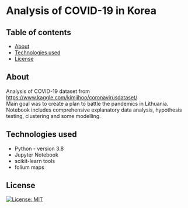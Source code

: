 # Analysis of COVID-19 in Korea

## Table of contents
* [About](#about)
* [Technologies used](#technologies-used)
* [License](#license)

## About
Analysis of COVID-19 dataset from https://www.kaggle.com/kimjihoo/coronavirusdataset/  
Main goal was to create a plan to battle the pandemics in Lithuania. 
Notebook includes comprehensive explanatory data analysis, hypothesis testing, clustering and some modelling. 

## Technologies used
* Python - version 3.8
* Jupyter Notebook 
* scikit-learn tools 
* folium maps

## License
[![License: MIT](https://img.shields.io/badge/License-MIT-yellow.svg)](https://opensource.org/licenses/MIT)
